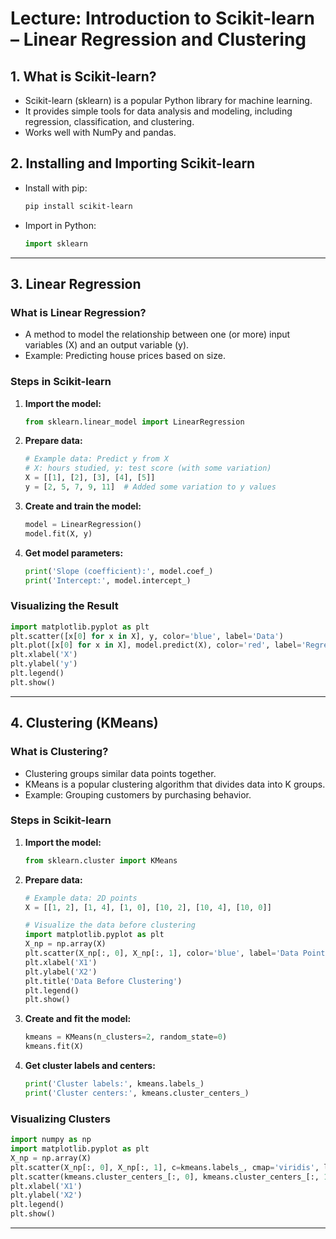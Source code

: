 # Lecture: Introduction to Scikit-learn – Linear Regression and Clustering

## 1. What is Scikit-learn?
- Scikit-learn (sklearn) is a popular Python library for machine learning.
- It provides simple tools for data analysis and modeling, including regression, classification, and clustering.
- Works well with NumPy and pandas.

## 2. Installing and Importing Scikit-learn
- Install with pip:
    ```bash
    pip install scikit-learn
    ```
- Import in Python:
    ```python
    import sklearn
    ```

---

## 3. Linear Regression

### What is Linear Regression?
- A method to model the relationship between one (or more) input variables (X) and an output variable (y).
- Example: Predicting house prices based on size.

### Steps in Scikit-learn
1. **Import the model:**
    ```python
    from sklearn.linear_model import LinearRegression
    ```
2. **Prepare data:**
    ```python
    # Example data: Predict y from X
    # X: hours studied, y: test score (with some variation)
    X = [[1], [2], [3], [4], [5]]
    y = [2, 5, 7, 9, 11]  # Added some variation to y values
    ```
3. **Create and train the model:**
    ```python
    model = LinearRegression()
    model.fit(X, y)
    ```
4. **Get model parameters:**
    ```python
    print('Slope (coefficient):', model.coef_)
    print('Intercept:', model.intercept_)
    ```

### Visualizing the Result
```python
import matplotlib.pyplot as plt
plt.scatter([x[0] for x in X], y, color='blue', label='Data')
plt.plot([x[0] for x in X], model.predict(X), color='red', label='Regression Line')
plt.xlabel('X')
plt.ylabel('y')
plt.legend()
plt.show()
```

---

## 4. Clustering (KMeans)

### What is Clustering?
- Clustering groups similar data points together.
- KMeans is a popular clustering algorithm that divides data into K groups.
- Example: Grouping customers by purchasing behavior.

### Steps in Scikit-learn
1. **Import the model:**
    ```python
    from sklearn.cluster import KMeans
    ```
2. **Prepare data:**
    ```python
    # Example data: 2D points
    X = [[1, 2], [1, 4], [1, 0], [10, 2], [10, 4], [10, 0]]
    
    # Visualize the data before clustering
    import matplotlib.pyplot as plt
    X_np = np.array(X)
    plt.scatter(X_np[:, 0], X_np[:, 1], color='blue', label='Data Points')
    plt.xlabel('X1')
    plt.ylabel('X2')
    plt.title('Data Before Clustering')
    plt.legend()
    plt.show()
    ```
3. **Create and fit the model:**
    ```python
    kmeans = KMeans(n_clusters=2, random_state=0)
    kmeans.fit(X)
    ```
4. **Get cluster labels and centers:**
    ```python
    print('Cluster labels:', kmeans.labels_)
    print('Cluster centers:', kmeans.cluster_centers_)
    ```

### Visualizing Clusters
```python
import numpy as np
import matplotlib.pyplot as plt
X_np = np.array(X)
plt.scatter(X_np[:, 0], X_np[:, 1], c=kmeans.labels_, cmap='viridis', label='Points')
plt.scatter(kmeans.cluster_centers_[:, 0], kmeans.cluster_centers_[:, 1], s=200, c='red', marker='X', label='Centers')
plt.xlabel('X1')
plt.ylabel('X2')
plt.legend()
plt.show()
```

---
